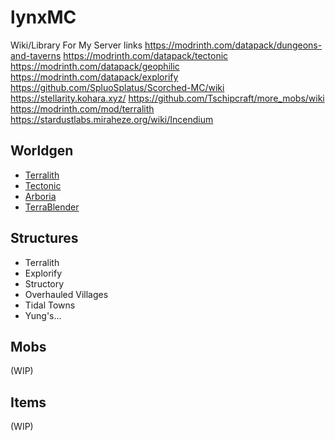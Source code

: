 # lynxMC
Wiki/Library For My Server
links
https://modrinth.com/datapack/dungeons-and-taverns
https://modrinth.com/datapack/tectonic
https://modrinth.com/datapack/geophilic
https://modrinth.com/datapack/explorify
https://github.com/SpluoSplatus/Scorched-MC/wiki
https://stellarity.kohara.xyz/
https://github.com/Tschipcraft/more_mobs/wiki
https://modrinth.com/mod/terralith
https://stardustlabs.miraheze.org/wiki/Incendium


## Worldgen
- [Terralith](Terralith.md)
- [Tectonic](Tectonic.md)
- [Arboria](Arboria.md)
- [TerraBlender](Terrablender.md)
## Structures
- Terralith
- Explorify
- Structory
- Overhauled Villages
- Tidal Towns
- Yung's...

## Mobs
(WIP)

## Items
(WIP)
